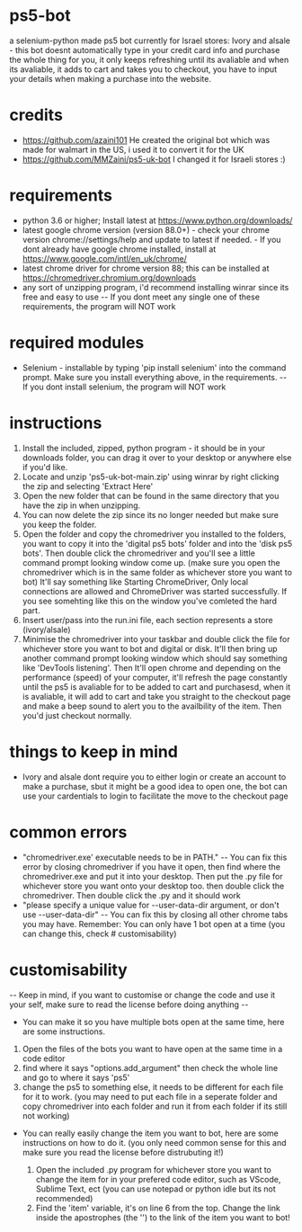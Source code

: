 # ps5-bot
  a selenium-python made ps5 bot currently for Israel stores: Ivory and alsale - this bot doesnt automatically type in your credit card info and purchase the whole thing for you, it only keeps refreshing until its avaliable and when its avaliable, it adds to cart and takes you to checkout, you have to input your details when making a purchase into the website.

# credits
  - https://github.com/azaini101
    He created the original bot which was made for walmart in the US, i used it to convert it for the UK
  - https://github.com/MMZaini/ps5-uk-bot
	I changed it for Israeli stores :)

# requirements
  - python 3.6 or higher; Install latest at https://www.python.org/downloads/
  - latest google chrome version (version 88.0+) - check your chrome version chrome://settings/help and update to latest if needed. - If you dont already have google chrome installed, install at https://www.google.com/intl/en_uk/chrome/
  - latest chrome driver for chrome version 88; this can be installed at https://chromedriver.chromium.org/downloads
  - any sort of unzipping program, i'd recommend installing winrar since its free and easy to use
  -- If you dont meet any single one of these requirements, the program will NOT work
  
# required modules
  - Selenium - installable by typing 'pip install selenium' into the command prompt. Make sure you install everything above, in the requirements.
  -- If you dont install selenium, the program will NOT work
  
# instructions
  1. Install the included, zipped, python program - it should be in your downloads folder, you can drag it over to your desktop or anywhere else if you'd like.
  2. Locate and unzip 'ps5-uk-bot-main.zip' using winrar by right clicking the zip and selecting 'Extract Here'
  3. Open the new folder that can be found in the same directory that you have the zip in when unzipping.
  4. You can now delete the zip since its no longer needed but make sure you keep the folder.
  5. Open the folder and copy the chromedriver you installed to the folders, you want to copy it into the 'digital ps5 bots' folder and into the 'disk ps5 bots'. Then double click the chromedriver and you'll see a little command prompt looking window come up. (make sure you open the chromedriver which is in the same folder as whichever store you want to bot) It'll say something like Starting ChromeDriver, Only local connections are allowed and ChromeDriver was started successfully. If you see somehting like this on the window you've comleted the hard part.
  6. Insert user/pass into the run.ini file, each section represents a store (ivory/alsale)
  7. Minimise the chromedriver into your taskbar and double click the file for whichever store you want to bot and digital or disk. It'll then bring up another command prompt looking window which should say something like 'DevTools listening'. Then It'll open chrome and depending on the performance (speed) of your computer, it'll refresh the page constantly until the ps5 is avaliable for to be added to cart and purchasesd, when it is avaliable, it will add to cart and take you straight to the checkout page and make a beep sound to alert you to the availbility of the item. Then you'd just checkout normally.
  
# things to keep in mind
  - Ivory and alsale dont require you to either login or create an account to make a purchase, sbut it might be a good idea to open one, the bot can use your cardentials to login to facilitate the move to the checkout page

# common errors
  - "chromedriver.exe' executable needs to be in PATH." -- You can fix this error by closing chromedriver if you have it open, then find where the chromedriver.exe and put it into your desktop. Then put the .py file for whichever store you want onto your desktop too. then double click the chromedriver. Then double click the .py and it should work
  - "please specify a unique value for --user-data-dir argument, or don't use --user-data-dir" -- You can fix this by closing all other chrome tabs you may have. Remember: You can only have 1 bot open at a time (you can change this, check # customisability)

# customisability
  -- Keep in mind, if you want to customise or change the code and use it your self, make sure to read the license before doing anything --  
  - You can make it so you have multiple bots open at the same time, here are some instructions.
  
  1. Open the files of the bots you want to have open at the same time in a code editor
  2. find where it says "options.add_argument" then check the whole line and go to where it says 'ps5'  
  3. change the ps5 to something else, it needs to be different for each file for it to work. (you may need  to put each file in a seperate folder and copy chromedriver into each folder and run it from each folder if its still not working)
  - You can really easily change the item you want to bot, here are some instructions on how to do it. (you only need common sense for this and make sure you read the license before distrubuting it!)
  
    1. Open the included .py program for whichever store you want to change the item for in your prefered code editor, such as VScode, Sublime Text, ect (you can use notepad or python idle but its not recommended)
    2. Find the 'item' variable, it's on line 6 from the top. Change the link inside the apostrophes (the '') to the link of the item you want to bot!

